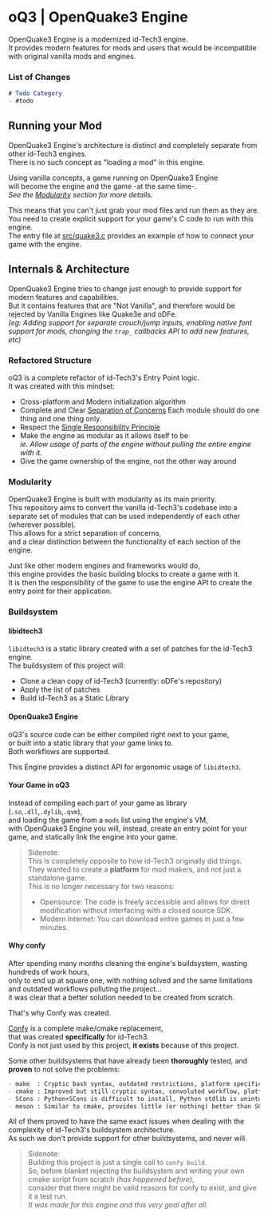 # oQ3 | OpenQuake3 Engine
OpenQuake3 Engine is a modernized id-Tech3 engine.  
It provides modern features for mods and users that would be incompatible with original vanilla mods and engines.  

### List of Changes
```md
# Todo Category
- #todo
```

## Running your Mod
OpenQuake3 Engine's architecture is distinct and completely separate from other id-Tech3 engines.  
There is no such concept as "loading a mod" in this engine.  

Using vanilla concepts, a game running on OpenQuake3 Engine  
will become the engine and the game -at the same time-.  
_See the [Modularity](#modularity) section for more details._

This means that you can't just grab your mod files and run them as they are.  
You need to create explicit support for your game's C code to run with this engine.  
The entry file at [src/quake3.c](./src/quake3.c) provides an example of how to connect your game with the engine.

## Internals & Architecture
OpenQuake3 Engine tries to change just enough to provide support for modern features and capabilities.  
But it contains features that are "Not Vanilla", and therefore would be rejected by Vanilla Engines like Quake3e and oDFe.  
_(eg: Adding support for separate crouch/jump inputs, enabling native font support for mods, changing the `trap_` callbacks API to add new features, etc)_

### Refactored Structure
oQ3 is a complete refactor of id-Tech3's Entry Point logic.  
It was created with this mindset:  
- Cross-platform and Modern initialization algorithm
- Complete and Clear [Separation of Concerns](https://en.wikipedia.org/wiki/Separation_of_concerns)
  Each module should do one thing and one thing only.
- Respect the [Single Responsibility Principle](https://en.wikipedia.org/wiki/Single-responsibility_principle)
- Make the engine as modular as it allows itself to be  
  _ie. Allow usage of parts of the engine without pulling the entire engine with it._  
- Give the game ownership of the engine, not the other way around

### Modularity
OpenQuake3 Engine is built with modularity as its main priority.  
This repository aims to convert the vanilla id-Tech3's codebase into a separate set of modules that can be used independently of each other (wherever possible).  
This allows for a strict separation of concerns,  
and a clear distinction between the functionality of each section of the engine.  

Just like other modern engines and frameworks would do,  
this engine provides the basic building blocks to create a game with it.  
It is then the responsibility of the game to use the engine API to create the entry point for their application.  

### Buildsystem
#### libidtech3
`libidtech3` is a static library created with a set of patches for the id-Tech3 engine.  
The buildsystem of this project will:  
- Clone a clean copy of id-Tech3 (currently: oDFe's repository)  
- Apply the list of patches  
- Build id-Tech3 as a Static Library  

#### OpenQuake3 Engine
oQ3's source code can be either compiled right next to your game,  
or built into a static library that your game links to.  
Both workflows are supported.  

This Engine provides a distinct API for ergonomic usage of `libidtech3`.   

#### Your Game in oQ3
Instead of compiling each part of your game as library (`.so`,`.dll`,`.dylib`,`.qvm`),  
and loading the game from a `mods` list using the engine's VM,  
with OpenQuake3 Engine you will, instead, create an entry point for your game, and statically link the engine into your game.  

> Sidenote:  
> This is completely opposite to how id-Tech3 originally did things.  
> They wanted to create a **platform** for mod makers, and not just a standalone game.  
> This is no longer necessary for two reasons:
> - Opensource: The code is freely accessible and allows for direct modification without interfacing with a closed source SDK.  
> - Modern Internet: You can download entire games in just a few minutes.  

#### Why confy
After spending many months cleaning the engine's buildsystem, wasting hundreds of work hours,  
only to end up at square one, with nothing solved and the same limitations and outdated workflows polluting the project...  
it was clear that a better solution needed to be created from scratch.  

That's why Confy was created.  

[Confy](https://github.com/heysokam/confy) is a complete make/cmake replacement,  
that was created **specifically** for id-Tech3.  
Confy is not just used by this project, **it exists** because of this project.  

Some other buildsystems that have already been **thoroughly** tested, and **proven** to not solve the problems:
```md
- make  : Cryptic bash syntax, outdated restrictions, platform specific, declarative
- cmake : Improved but still cryptic syntax, convoluted workflow, platform specific, declarative, needs a complete rewrite to be usable... only to end up at square one
- SCons : Python+SCons is difficult to install, Python stdlib is unintuitive, typeless language, declarative
- meson : Similar to cmake, provides little (or nothing) better than SCons, declarative
```
All of them proved to have the same exact issues when dealing with the complexity of id-Tech3's buildsystem architecture.  
As such we don't provide support for other buildsystems, and never will.  

> Sidenote:  
> Building this project is just a single call to `confy build`.  
> So, before blanket rejecting the buildsystem and writing your own cmake script from scratch _(has happened before)_,  
> consider that there might be valid reasons for confy to exist, and give it a test run.  
> _It was made for this engine and this very goal after all._  

